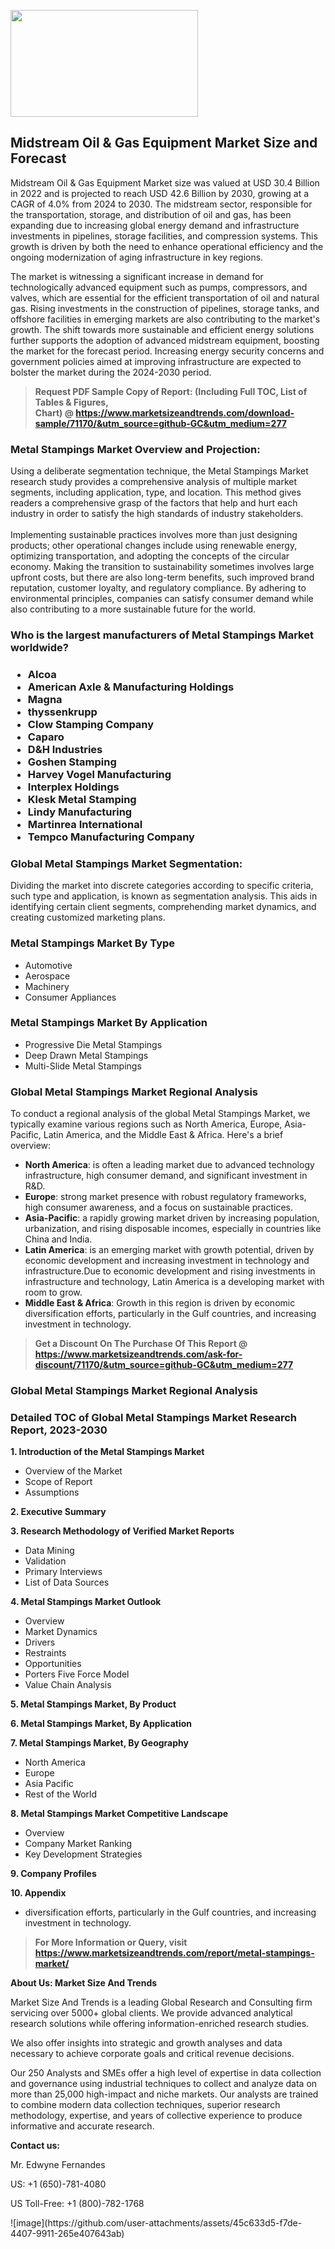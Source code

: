 <p><img class="alignnone size-medium wp-image-20088" src="https://ffe5etoiles.com/wp-content/uploads/2024/12/MST1-300x171.png" alt="" width="300" height="171" /></p><h2>Midstream Oil & Gas Equipment Market Size and Forecast</h2> <p>Midstream Oil & Gas Equipment Market size was valued at USD 30.4 Billion in 2022 and is projected to reach USD 42.6 Billion by 2030, growing at a CAGR of 4.0% from 2024 to 2030. The midstream sector, responsible for the transportation, storage, and distribution of oil and gas, has been expanding due to increasing global energy demand and infrastructure investments in pipelines, storage facilities, and compression systems. This growth is driven by both the need to enhance operational efficiency and the ongoing modernization of aging infrastructure in key regions.</p> <p>The market is witnessing a significant increase in demand for technologically advanced equipment such as pumps, compressors, and valves, which are essential for the efficient transportation of oil and natural gas. Rising investments in the construction of pipelines, storage tanks, and offshore facilities in emerging markets are also contributing to the market's growth. The shift towards more sustainable and efficient energy solutions further supports the adoption of advanced midstream equipment, boosting the market for the forecast period. Increasing energy security concerns and government policies aimed at improving infrastructure are expected to bolster the market during the 2024-2030 period.</p> </p><blockquote id="" class=""><strong>Request PDF Sample Copy of Report: (Including Full TOC, List of Tables &amp; Figures, Chart)&nbsp;@&nbsp;<strong><a href="https://www.marketsizeandtrends.com/download-sample/71170/&utm_source=github-GC&utm_medium=277" target="_blank">https://www.marketsizeandtrends.com/download-sample/71170/&utm_source=github-GC&utm_medium=277</a></strong></strong></blockquote><h3 id="" class="">Metal Stampings Market&nbsp;Overview and Projection:</h3><p id="" class="">Using a deliberate segmentation technique, the Metal Stampings Market research study provides a comprehensive analysis of multiple market segments, including application, type, and location. This method gives readers a comprehensive grasp of the factors that help and hurt each industry in order to satisfy the high standards of industry stakeholders. <br /> <br />Implementing sustainable practices involves more than just designing products; other operational changes include using renewable energy, optimizing transportation, and adopting the concepts of the circular economy. Making the transition to sustainability sometimes involves large upfront costs, but there are also long-term benefits, such improved brand reputation, customer loyalty, and regulatory compliance. By adhering to environmental principles, companies can satisfy consumer demand while also contributing to a more sustainable future for the world.</p><h3 id="" class="">Who is the largest manufacturers of&nbsp;Metal Stampings Market worldwide?</h3><h3 class=""><p><ul><li>Alcoa </li><li> American Axle & Manufacturing Holdings </li><li> Magna </li><li> thyssenkrupp </li><li> Clow Stamping Company </li><li> Caparo </li><li> D&H Industries </li><li> Goshen Stamping </li><li> Harvey Vogel Manufacturing </li><li> Interplex Holdings </li><li> Klesk Metal Stamping </li><li> Lindy Manufacturing </li><li> Martinrea International </li><li> Tempco Manufacturing Company</li></ul></p></h3><h3 id="" class="">Global&nbsp;Metal Stampings Market Segmentation:</h3><p id="" class="">Dividing the market into discrete categories according to specific criteria, such type and application, is known as segmentation analysis. This aids in identifying certain client segments, comprehending market dynamics, and creating customized marketing plans.</p><h3 id="" class="">Metal Stampings Market&nbsp;By Type</h3><p><p><ul><li>Automotive </li><li> Aerospace </li><li> Machinery </li><li> Consumer Appliances</p></li></ul></p></p><h3 id="" class="">Metal Stampings Market&nbsp;By Application</h3><p class=""><p><ul><li>Progressive Die Metal Stampings </li><li> Deep Drawn Metal Stampings </li><li> Multi-Slide Metal Stampings</li></ul></p></p><h3 id="" class="">Global Metal Stampings Market Regional Analysis</h3><p id="" class="">To conduct a regional analysis of the global Metal Stampings Market, we typically examine various regions such as North America, Europe, Asia-Pacific, Latin America, and the Middle East &amp; Africa. Here's a brief overview:</p><ul><li><strong>North America</strong>: is often a leading market due to advanced technology infrastructure, high consumer demand, and significant investment in R&amp;D.</li><li><strong>Europe</strong>: strong market presence with robust regulatory frameworks, high consumer awareness, and a focus on sustainable practices.</li><li><strong>Asia-Pacific</strong>: a rapidly growing market driven by increasing population, urbanization, and rising disposable incomes, especially in countries like China and India.</li><li><strong>Latin America</strong>: is an emerging market with growth potential, driven by economic development and increasing investment in technology and infrastructure.Due to economic development and rising investments in infrastructure and technology, Latin America is a developing market with room to grow.</li><li><strong>Middle East &amp; Africa</strong>: Growth in this region is driven by economic diversification efforts, particularly in the Gulf countries, and increasing investment in technology.</li></ul><blockquote id="" class=""><strong>Get a Discount On The Purchase Of This Report @ <strong><a href="https://www.marketsizeandtrends.com/ask-for-discount/71170/&utm_source=github-GC&utm_medium=277" target="_blank">https://www.marketsizeandtrends.com/ask-for-discount/71170/&utm_source=github-GC&utm_medium=277</a></strong></strong></blockquote><h3 id="" class="">Global Metal Stampings Market Regional Analysis</h3><h3 id="" class="">Detailed TOC of Global Metal Stampings Market Research Report, 2023-2030</h3><p id="" class=""><strong>1. Introduction of the Metal Stampings Market</strong></p><ul><li>Overview of the Market</li><li>Scope of Report</li><li>Assumptions</li></ul><p id="" class=""><strong>2. Executive Summary</strong></p><p id="" class=""><strong>3. Research Methodology of Verified Market Reports</strong></p><ul><li>Data Mining</li><li>Validation</li><li>Primary Interviews</li><li>List of Data Sources</li></ul><p id="" class=""><strong>4. Metal Stampings Market Outlook</strong></p><ul><li>Overview</li><li>Market Dynamics</li><li>Drivers</li><li>Restraints</li><li>Opportunities</li><li>Porters Five Force Model</li><li>Value Chain Analysis</li></ul><p id="" class=""><strong>5. Metal Stampings Market, By Product</strong></p><p id="" class=""><strong>6. Metal Stampings Market, By Application</strong></p><p id="" class=""><strong>7. Metal Stampings Market, By Geography</strong></p><ul><li>North America</li><li>Europe</li><li>Asia Pacific</li><li>Rest of the World</li></ul><p id="" class=""><strong>8. Metal Stampings Market Competitive Landscape</strong></p><ul><li>Overview</li><li>Company Market Ranking</li><li>Key Development Strategies</li></ul><p id="" class=""><strong>9. Company Profiles</strong></p><p id="" class=""><strong>10. Appendix</strong></p><ul><li>diversification efforts, particularly in the Gulf countries, and increasing investment in technology.</li></ul><blockquote id="" class=""><strong>For More Information or Query, visit <strong><strong><a href="https://www.marketsizeandtrends.com/report/metal-stampings-market/" target="_blank">https://www.marketsizeandtrends.com/report/metal-stampings-market/</a></strong></strong></strong></blockquote><p id="" class=""><strong>About Us: Market Size And Trends</strong></p><p id="" class="">Market Size And Trends is a leading Global Research and Consulting firm servicing over 5000+ global clients. We provide advanced analytical research solutions while offering information-enriched research studies.</p><p id="" class="">We also offer insights into strategic and growth analyses and data necessary to achieve corporate goals and critical revenue decisions.</p><p id="" class="">Our 250 Analysts and SMEs offer a high level of expertise in data collection and governance using industrial techniques to collect and analyze data on more than 25,000 high-impact and niche markets. Our analysts are trained to combine modern data collection techniques, superior research methodology, expertise, and years of collective experience to produce informative and accurate research.</p><p id="" class=""><strong>Contact us:</strong></p><p id="" class="">Mr. Edwyne Fernandes</p><p id="" class="">US: +1 (650)-781-4080</p><p id="" class="">US Toll-Free: +1 (800)-782-1768</p>
![image](https://github.com/user-attachments/assets/45c633d5-f7de-4407-9911-265e407643ab)
